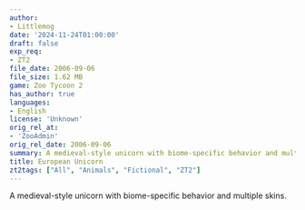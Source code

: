 ```yaml
---
author:
- Littlemog
date: '2024-11-24T01:00:00'
draft: false
exp_req:
- ZT2
file_date: 2006-09-06
file_size: 1.62 MB
game: Zoo Tycoon 2
has_author: true
languages:
- English
license: 'Unknown'
orig_rel_at: 
- 'ZooAdmin'
orig_rel_date: 2006-09-06
summary: A medieval-style unicorn with biome-specific behavior and multiple skins.
title: European Unicorn
zt2tags: ["All", "Animals", "Fictional", "ZT2"]
---
```

A medieval-style unicorn with biome-specific behavior and multiple skins.
